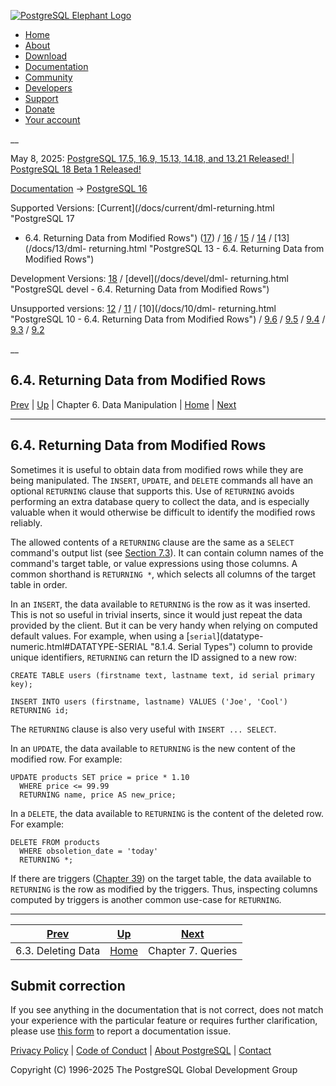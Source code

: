 [ ![PostgreSQL Elephant Logo](/media/img/about/press/elephant.png) ](/)

  * [Home](/ "Home")
  * [About](/about/ "About")
  * [Download](/download/ "Download")
  * [Documentation](/docs/ "Documentation")
  * [Community](/community/ "Community")
  * [Developers](/developer/ "Developers")
  * [Support](/support/ "Support")
  * [Donate](/about/donate/ "Donate")
  * [Your account](/account/ "Your account")

__

May 8, 2025: [ PostgreSQL 17.5, 16.9, 15.13, 14.18, and 13.21 Released! ](/about/news/postgresql-175-169-1513-1418-and-1321-released-3072/) | [ PostgreSQL 18 Beta 1 Released! ](/about/news/postgresql-18-beta-1-released-3070/)

[Documentation](/docs/ "Documentation") -> [PostgreSQL
16](/docs/16/index.html)

Supported Versions: [Current](/docs/current/dml-returning.html "PostgreSQL 17
- 6.4. Returning Data from Modified Rows") ([17](/docs/17/dml-returning.html
"PostgreSQL 17 - 6.4. Returning Data from Modified Rows")) /
[16](/docs/16/dml-returning.html "PostgreSQL 16 - 6.4. Returning Data from
Modified Rows") / [15](/docs/15/dml-returning.html "PostgreSQL 15 -
6.4. Returning Data from Modified Rows") / [14](/docs/14/dml-returning.html
"PostgreSQL 14 - 6.4. Returning Data from Modified Rows") / [13](/docs/13/dml-
returning.html "PostgreSQL 13 - 6.4. Returning Data from Modified Rows")

Development Versions: [18](/docs/18/dml-returning.html "PostgreSQL 18 -
6.4. Returning Data from Modified Rows") / [devel](/docs/devel/dml-
returning.html "PostgreSQL devel - 6.4. Returning Data from Modified Rows")

Unsupported versions: [12](/docs/12/dml-returning.html "PostgreSQL 12 -
6.4. Returning Data from Modified Rows") / [11](/docs/11/dml-returning.html
"PostgreSQL 11 - 6.4. Returning Data from Modified Rows") / [10](/docs/10/dml-
returning.html "PostgreSQL 10 - 6.4. Returning Data from Modified Rows") /
[9.6](/docs/9.6/dml-returning.html "PostgreSQL 9.6 - 6.4. Returning Data from
Modified Rows") / [9.5](/docs/9.5/dml-returning.html "PostgreSQL 9.5 -
6.4. Returning Data from Modified Rows") / [9.4](/docs/9.4/dml-returning.html
"PostgreSQL 9.4 - 6.4. Returning Data from Modified Rows") /
[9.3](/docs/9.3/dml-returning.html "PostgreSQL 9.3 - 6.4. Returning Data from
Modified Rows") / [9.2](/docs/9.2/dml-returning.html "PostgreSQL 9.2 -
6.4. Returning Data from Modified Rows")

__

6.4. Returning Data from Modified Rows  
---  
[Prev](dml-delete.html "6.3. Deleting Data")  | [Up](dml.html "Chapter 6. Data Manipulation") | Chapter 6. Data Manipulation | [Home](index.html "PostgreSQL 16.9 Documentation") |  [Next](queries.html "Chapter 7. Queries")  
  
* * *

## 6.4. Returning Data from Modified Rows #

Sometimes it is useful to obtain data from modified rows while they are being
manipulated. The `INSERT`, `UPDATE`, and `DELETE` commands all have an
optional `RETURNING` clause that supports this. Use of `RETURNING` avoids
performing an extra database query to collect the data, and is especially
valuable when it would otherwise be difficult to identify the modified rows
reliably.

The allowed contents of a `RETURNING` clause are the same as a `SELECT`
command's output list (see [Section 7.3](queries-select-lists.html
"7.3. Select Lists")). It can contain column names of the command's target
table, or value expressions using those columns. A common shorthand is
`RETURNING *`, which selects all columns of the target table in order.

In an `INSERT`, the data available to `RETURNING` is the row as it was
inserted. This is not so useful in trivial inserts, since it would just repeat
the data provided by the client. But it can be very handy when relying on
computed default values. For example, when using a [`serial`](datatype-
numeric.html#DATATYPE-SERIAL "8.1.4. Serial Types") column to provide unique
identifiers, `RETURNING` can return the ID assigned to a new row:

    
    
    CREATE TABLE users (firstname text, lastname text, id serial primary key);
    
    INSERT INTO users (firstname, lastname) VALUES ('Joe', 'Cool') RETURNING id;
    

The `RETURNING` clause is also very useful with `INSERT ... SELECT`.

In an `UPDATE`, the data available to `RETURNING` is the new content of the
modified row. For example:

    
    
    UPDATE products SET price = price * 1.10
      WHERE price <= 99.99
      RETURNING name, price AS new_price;
    

In a `DELETE`, the data available to `RETURNING` is the content of the deleted
row. For example:

    
    
    DELETE FROM products
      WHERE obsoletion_date = 'today'
      RETURNING *;
    

If there are triggers ([Chapter 39](triggers.html "Chapter 39. Triggers")) on
the target table, the data available to `RETURNING` is the row as modified by
the triggers. Thus, inspecting columns computed by triggers is another common
use-case for `RETURNING`.

* * *

[Prev](dml-delete.html "6.3. Deleting Data")  | [Up](dml.html "Chapter 6. Data Manipulation") |  [Next](queries.html "Chapter 7. Queries")  
---|---|---  
6.3. Deleting Data  | [Home](index.html "PostgreSQL 16.9 Documentation") |  Chapter 7. Queries  
  
## Submit correction

If you see anything in the documentation that is not correct, does not match
your experience with the particular feature or requires further clarification,
please use [this form](/account/comments/new/16/dml-returning.html/) to report
a documentation issue.

[Privacy Policy](/about/privacypolicy) | [Code of Conduct](/about/policies/coc/) | [About PostgreSQL](/about/) | [Contact](/about/contact/)  

Copyright (C) 1996-2025 The PostgreSQL Global Development Group


